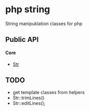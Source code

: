 # php string

String manipuklation classes for php

## Public API

#### Core

* [Str](docs/Str.md)

## TODO

* get template classes from helpers
* Str::trimLines()
* Str::editLines();
